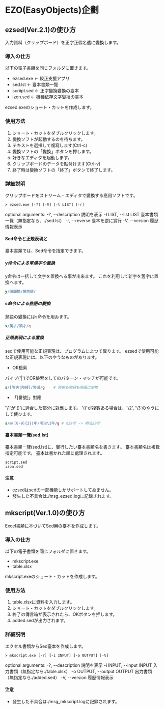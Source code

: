 # EZO(EasyObjects)企劃

## ezsed(Ver.2.1)の使ひ方

入力資料（クリップボード）を正字正假名遣に變換します。

### 導入の仕方

以下の電子書類を同じフォルダに置きます。

- ezsed.exe     ← 較正支援アプリ
- sed.lst       ← 臺本書類一覽
- scriipt.sed   ← 正字變換變換の臺本
- izon.sed      ← 機種依存文字變換の臺本

ezsed.exeのショート・カットを作成します。

### 使用方法

1. ショート・カットをダブルクリックします。
2. 變換ソフトが起動するのを待ちます。
3. テキストを選擇して複寫します(Ctrl-c)
4. 變換ソフトの「變換」ボタンを押します。
5. 好きなエディタを起動します。
6. クリップボードのデータを貼付けます(Ctrl-v)
7. 終了時は變換ソフトの「終了」ボタンで終了します。

### 詳細説明

クリップボードをストリーム・エディタで變換する應用ソフトです。

```usage
> ezsed.exe [-?] [-V] [-l LIST] [-r]
```

optional arguments:
  -?, --description     説明を表示
  -l LIST, --list LIST  臺本書類一覽（無指定なら、./sed.lst）
  -r, --reverse         臺本を逆に實行
  -V, --version         履歴情報表示

#### Sed命令と正規表現と

臺本書類では、Sed命令を指定できます。

##### y命令による單漢字の置換

y命令は一括して文字を置換へる事が出來ます。
これを利用して新字を舊字に置換へます。

```sed
y/閙閧闘/鬧鬨鬪/
```
##### s命令による熟語の變換

熟語の變換にはs命令を用ゐます。

```sed
s/英才/穎才/g
```
##### 正規表現による置換

sedで使用可能な正規表現は、プログラムによつて異ります。
ezsedで使用可能な正規表現には、以下のやうなものがあります。

- OR檢索

パイプ('|')でOR檢索をしてのパターン・マッチが可能です。
```sed
s/[障害|障碍]/障礙/g    # 障害も障碍も障礙に變換
```
- 「\[番號]」對應

'\1'が'()'に適合した部分に對應します。
'()'が複數ある場合は、'\2', '\3'のやうにして使ひます。
```sed
s/m([0-9]{2})年/明治\1年/g # m29年 -> 明治29年
```

#### 臺本書類一覽(sed.lst)

臺本書類一覽(sed.lst)に、實行したい臺本書類名を書きます。
臺本書類名は複數指定可能です。
臺本は書かれた順に處理されます。

```sed.lst
script.sed
izon.sed
```

#### 注意

- ezsedはsedの一部機能しかサポートしてゐません。
- 發生した不具合は./msg_ezsed.logに記録されます。

## mkscript(Ver.1.0)の使ひ方

Excel書類に本づいてSed用の臺本を作成します。

### 導入の仕方

以下の電子書類を同じフォルダに置きます。

- mkscript.exe
- table.xlsx

mkscript.exeのショート・カットを作成します。

### 使用方法

1. table.xlsxに資料を入力します。
2. ショート・カットをダブルクリックします。
3. 終了の傳言箱が表示されたら、OKボタンを押します。
4. added.sedが出力されます。

### 詳細説明

エクセル書類からSed臺本を作成します。

```usage
> mkscript.exe [-?] [-i INPUT] [-o OUTPUT] [-V]
```

optional arguments:
  -?, --description     説明を表示
  -i INPUT, --input INPUT
                        入力書類（無指定なら./table.xlsx）
  -o OUTPUT, --output OUTPUT
                        出力書類（無指定なら./added.sed）
  -V, --version         履歴情報表示

#### 注意

- 發生した不具合は./msg_mkscript.logに記録されます。
